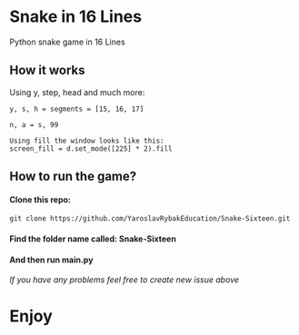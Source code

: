 # Snake in 16 Lines

Python snake game in 16 Lines

## How it works

Using y, step, head and much more:

```
y, s, h = segments = [15, 16, 17]
```
```
n, a = s, 99
```
```
Using fill the window looks like this:
screen_fill = d.set_mode([225] * 2).fill
```

## How to run the game?

#### Clone this repo:

```
git clone https://github.com/YaroslavRybakEducation/Snake-Sixteen.git
```

#### Find the folder name called: Snake-Sixteen

#### And then run main.py

*If you have any problems feel free to create new issue above*

# Enjoy